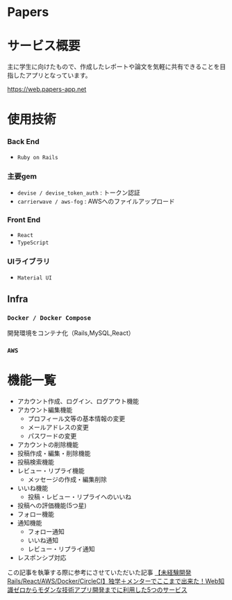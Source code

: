# Papers


# サービス概要
主に学生に向けたもので、作成したレポートや論文を気軽に共有できることを目指したアプリとなっています。

https://web.papers-app.net

# 使用技術
### Back End
- ``Ruby on Rails``

### 主要gem
- ``devise / devise_token_auth`` : トークン認証
- ``carrierwave / aws-fog`` : AWSへのファイルアップロード

### Front End
- ``React``
- ``TypeScript``

### UIライブラリ
- ``Material UI``

## Infra
### ``Docker / Docker Compose``
開発環境をコンテナ化（Rails,MySQL,React）

### ``AWS``

# 機能一覧
- アカウント作成、ログイン、ログアウト機能
- アカウント編集機能
  - プロフィール文等の基本情報の変更
  - メールアドレスの変更
  - パスワードの変更
- アカウントの削除機能
- 投稿作成・編集・削除機能
- 投稿検索機能
- レビュー・リプライ機能
  - メッセージの作成・編集削除
- いいね機能
  - 投稿・レビュー・リプライへのいいね 
- 投稿への評価機能(5つ星)
- フォロー機能
- 通知機能
  - フォロー通知
  - いいね通知
  - レビュー・リプライ通知
- レスポンシブ対応

この記事を執筆する際に参考にさせていただいた記事
[【未経験開発 Rails/React/AWS/Docker/CircleCI】独学＋メンターでここまで出来た！Web知識ゼロからモダンな技術アプリ開発までに利用した5つのサービス](https://qiita.com/ddpmntcpbr/items/739dbb992b5ffac3fc2f#21-%E3%82%B3%E3%83%B3%E3%82%BB%E3%83%97%E3%83%88%E6%96%B9%E9%87%9D)

